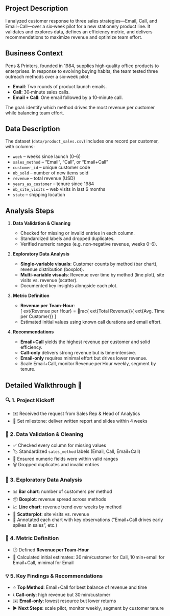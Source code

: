 ## Project Description  
I analyzed customer response to three sales strategies—Email, Call, and Email+Call—over a six‑week pilot for a new stationery product line. It validates and explores data, defines an efficiency metric, and delivers recommendations to maximize revenue and optimize team effort.

## Business Context  
Pens & Printers, founded in 1984, supplies high‑quality office products to enterprises. In response to evolving buying habits, the team tested three outreach methods over a six‑week pilot:
- **Email**: Two rounds of product launch emails.  
- **Call**: 30‑minute sales calls.  
- **Email + Call**: One email followed by a 10‑minute call.

The goal: identify which method drives the most revenue per customer while balancing team effort.

## Data Description  
The dataset (`data/product_sales.csv`) includes one record per customer, with columns:
- `week` – weeks since launch (0–6)  
- `sales_method` – “Email”, “Call”, or “Email+Call”  
- `customer_id` – unique customer code  
- `nb_sold` – number of new items sold  
- `revenue` – total revenue (USD)  
- `years_as_customer` – tenure since 1984  
- `nb_site_visits` – web visits in last 6 months  
- `state` – shipping location  

## Analysis Steps

1. **Data Validation & Cleaning**  
   - Checked for missing or invalid entries in each column.  
   - Standardized labels and dropped duplicates.  
   - Verified numeric ranges (e.g. non‑negative revenue, weeks 0–6).

2. **Exploratory Data Analysis**  
   - **Single‑variable visuals**: Customer counts by method (bar chart), revenue distribution (boxplot).  
   - **Multi‑variable visuals**: Revenue over time by method (line plot), site visits vs. revenue (scatter).  
   - Documented key insights alongside each plot.

3. **Metric Definition**  
   - **Revenue per Team‑Hour**:  
     \[
       	ext{Revenue per Hour} = rac{	ext{Total Revenue}}{	ext{Avg. Time per Customer}}
     \]  
   - Estimated initial values using known call durations and email effort.

4. **Recommendations**  
   - **Email+Call** yields the highest revenue per customer and solid efficiency.  
   - **Call‑only** delivers strong revenue but is time‑intensive.  
   - **Email‑only** requires minimal effort but drives lower revenue.  
   - Scale Email+Call, monitor Revenue per Hour weekly, segment by tenure.

## Detailed Walkthrough 🚀

### 🔍 1. Project Kickoff
- ✉️ Received the request from Sales Rep & Head of Analytics  
- 📅 Set milestone: deliver written report and slides within 4 weeks  

### 🧹 2. Data Validation & Cleaning
- ✅ Checked every column for missing values  
- 🏷️ Standardized `sales_method` labels (Email, Call, Email+Call)  
- 🔢 Ensured numeric fields were within valid ranges  
- 🗑️ Dropped duplicates and invalid entries

### 🔎 3. Exploratory Data Analysis
- 📊 **Bar chart**: number of customers per method  
- 📦 **Boxplot**: revenue spread across methods  
- 📈 **Line chart**: revenue trend over weeks by method  
- 🔄 **Scatterplot**: site visits vs. revenue  
- 📝 Annotated each chart with key observations (“Email+Call drives early spikes in sales”, etc.)

### 📏 4. Metric Definition
- 🕒 Defined **Revenue per Team‑Hour**  
- 🧮 Calculated initial estimates: 30 min/customer for Call, 10 min+email for Email+Call, minimal for Email

### 💡 5. Key Findings & Recommendations
- ⭐ **Top Method**: Email+Call for best balance of revenue and time  
- 📞 **Call‑only**: high revenue but 30 min/customer  
- ✉️ **Email‑only**: lowest resource but lower returns  
- ▶️ **Next Steps**: scale pilot, monitor weekly, segment by customer tenure

